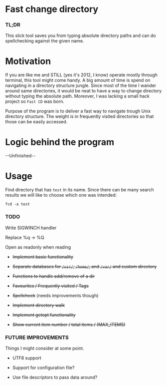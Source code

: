 # Fast change directory

### TL;DR
This slick tool saves you from typing absolute directory paths and can do
spellchecking against the given name.


# Motivation
If you are like me and STILL (yes it's 2012, I know) operate mostly through
terminal, this tool might come handy. A big amount of time is spend on
navigating in a directory structure jungle. Since most of the time I wander
around same directories, it would be neat to have a way to change directory
without typing the absolute path. Moreover, I was lacking a small hack project
so `Fast CD` was born.

Purpose of the program is to deliver a fast way to navigate trough Unix
directory structure. The weight is in frequently visited directories so that
those can be easily accessed.


# Logic behind the program
--Unfinished--

# Usage
Find directory that has `test` in its name. Since there can be many search
results we will like to choose which one was intended:

`fcd -a test`


### TODO
Write SIGWINCH handler

Replace %q -> %Q

Open as readonly when reading

* ~~Implement basic functionality~~

* ~~Separate databases for `/usr/`, `/home/`, and `/var/` and custom directory~~

* ~~Functions to handle add/remove of a dir~~

* ~~Favourites / Frequently visited / Tags~~

* ~~Spellcheck~~ (needs improvements though)

* ~~Implement directory walk~~

* ~~Implement getopt functionality~~

* ~~Show current item number / total items / (MAX_ITEMS)~~

### FUTURE IMPROVEMENTS
Things I might consider at some point.

* UTF8 support

* Support for configuration file?

* Use file descriptors to pass data around?

